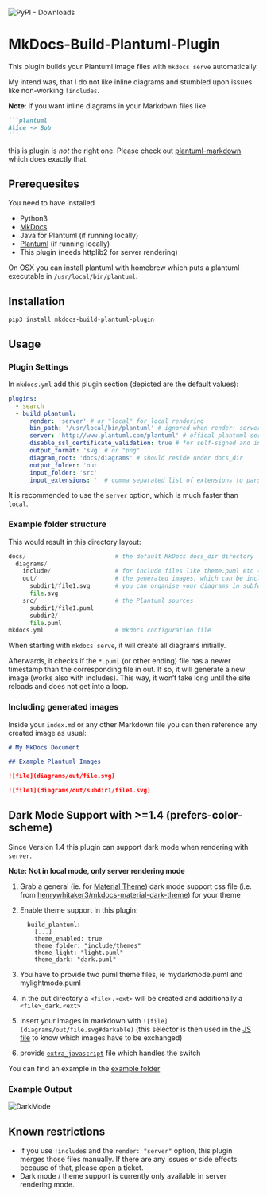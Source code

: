 ![PyPI - Downloads](https://img.shields.io/pypi/dm/mkdocs-build-plantuml-plugin)

# MkDocs-Build-Plantuml-Plugin

This plugin builds your Plantuml image files with `mkdocs serve` automatically.

My intend was, that I do not like inline diagrams and stumbled upon issues like non-working `!includes`.

**Note**: if you want inline diagrams in your Markdown files like

````markdown
```plantuml
Alice -> Bob
```
````

this is plugin is _not_ the right one. Please check out [plantuml-markdown](https://github.com/mikitex70/plantuml-markdown) which does exactly that.

## Prerequesites

You need to have installed

- Python3
- [MkDocs](https://www.mkdocs.org)
- Java for Plantuml (if running locally)
- [Plantuml](https://plantuml.com) (if running locally)
- This plugin (needs httplib2 for server rendering)

On OSX you can install plantuml with homebrew which puts a plantuml executable in `/usr/local/bin/plantuml`.

## Installation

`pip3 install mkdocs-build-plantuml-plugin`

## Usage

### Plugin Settings

In `mkdocs.yml` add this plugin section (depicted are the default values):

```yaml
plugins:
  - search
  - build_plantuml:
      render: 'server' # or "local" for local rendering
      bin_path: '/usr/local/bin/plantuml' # ignored when render: server
      server: 'http://www.plantuml.com/plantuml' # offical plantuml server
      disable_ssl_certificate_validation: true # for self-signed and invalid certs
      output_format: 'svg' # or "png"
      diagram_root: 'docs/diagrams' # should reside under docs_dir
      output_folder: 'out'
      input_folder: 'src'
      input_extensions: '' # comma separated list of extensions to parse, by default every file is parsed
```

It is recommended to use the `server` option, which is much faster than `local`.

### Example folder structure

This would result in this directory layout:

```python
docs/                         # the default MkDocs docs_dir directory
  diagrams/
    include/                  # for include files like theme.puml etc (optional, won't be generated)
    out/                      # the generated images, which can be included in your md files
      subdir1/file1.svg       # you can organise your diagrams in subfolders, see below
      file.svg
    src/                      # the Plantuml sources
      subdir1/file1.puml
      subdir2/
      file.puml
mkdocs.yml                    # mkdocs configuration file

```

When starting with `mkdocs serve`, it will create all diagrams initially.

Afterwards, it checks if the `*.puml` (or other ending) file has a newer timestamp than the corresponding file in out. If so, it will generate a new image (works also with includes). This way, it won‘t take long until the site reloads and does not get into a loop.

### Including generated images

Inside your `index.md` or any other Markdown file you can then reference any created image as usual:

```markdown
# My MkDocs Document

## Example Plantuml Images

![file](diagrams/out/file.svg)

![file1](diagrams/out/subdir1/file1.svg)
```

## Dark Mode Support with >=1.4 (prefers-color-scheme)

Since Version 1.4 this plugin can support dark mode when rendering with `server`.

**Note: Not in local mode, only server rendering mode**

1.  Grab a general (ie. for [Material Theme](https://squidfunk.github.io/mkdocs-material/)) dark mode support css file (i.e. from [henrywhitaker3/mkdocs-material-dark-theme](https://github.com/henrywhitaker3/mkdocs-material-dark-theme)) for your theme
1.  Enable theme support in this plugin:

        - build_plantuml:
            [...]
            theme_enabled: true
            theme_folder: "include/themes"
            theme_light: "light.puml"
            theme_dark: "dark.puml"

1.  You have to provide two puml theme files, ie mydarkmode.puml and mylightmode.puml
1.  In the out directory a `<file>.<ext>` will be created and additionally a `<file>_dark.<ext>`
1.  Insert your images in markdown with `![file](diagrams/out/file.svg#darkable)` (this selector is then used in the [JS file](example/docs/javascript/images_dark.js) to know which images have to be exchanged)
1.  provide [`extra_javascript`](./example/docs/javascript/images_dark.js) file which handles the switch

You can find an example in the [example folder](./example/)

### Example Output

![DarkMode](./swich_dark_mode.gif)

## Known restrictions

- If you use `!include`s and the `render: "server"` option, this plugin merges those files manually. If there are any issues or side effects because of that, please open a ticket.
- Dark mode / theme support is currently only available in server rendering mode.
